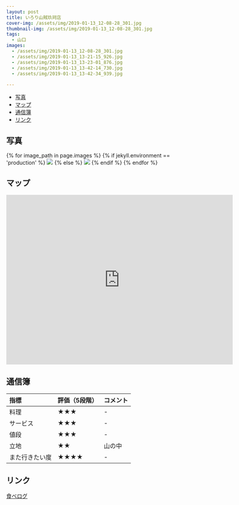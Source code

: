 ```yaml
---
layout: post
title: いろり山賊玖珂店
cover-img: /assets/img/2019-01-13_12-08-28_301.jpg
thumbnail-img: /assets/img/2019-01-13_12-08-28_301.jpg
tags:
  - 山口
images:  
  - /assets/img/2019-01-13_12-08-28_301.jpg
  - /assets/img/2019-01-13_13-21-15_926.jpg
  - /assets/img/2019-01-13_13-23-01_876.jpg
  - /assets/img/2019-01-13_13-42-14_730.jpg
  - /assets/img/2019-01-13_13-42-34_939.jpg
 
---
```




<!-- TOC -->

- [写真](#写真)
- [マップ](#マップ)
- [通信簿](#通信簿)
- [リンク](#リンク)

<!-- /TOC -->

## 写真

{% for image_path in page.images %}
{% if jekyll.environment == 'production' %}
<img src="https://raw.githubusercontent.com/taira1117/fukuyama_izakaya/master/{{ image_path }}">
{% else %}
<img src="{{ image_path }}">
{% endif %}
{% endfor %}

## マップ

<iframe src="https://www.google.com/maps/embed?pb=!1m14!1m8!1m3!1d13214.163532765964!2d132.0951308!3d34.1069002!3m2!1i1024!2i768!4f13.1!3m3!1m2!1s0x35453aa319d243c3%3A0x4b5ed8cf8f1d4c08!2z44GE44KN44KK5bGx6LOKIOeOluePguW6lw!5e0!3m2!1sja!2sjp!4v1685201647921!5m2!1sja!2sjp" width="600" height="450" style="border:0;" allowfullscreen="" loading="lazy" referrerpolicy="no-referrer-when-downgrade"></iframe>

## 通信簿

| 指標 | 評価（5段階） | コメント |
| :------ |:--- | :--- |
| 料理 | ★★★ | - |
| サービス | ★★★ | - |
| 値段 | ★★★ | - |
| 立地 | ★★ | 山の中 |
| また行きたい度 | ★★★★ | - |

## リンク

[食べログ](https://tabelog.com/yamaguchi/A3506/A350601/35000073/)